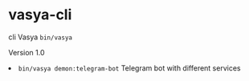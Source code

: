 # vasya-cli
<p>cli Vasya <code>bin/vasya</code></p>
<p>Version 1.0</p>
<li><code>bin/vasya demon:telegram-bot</code> Telegram bot with different services</li>